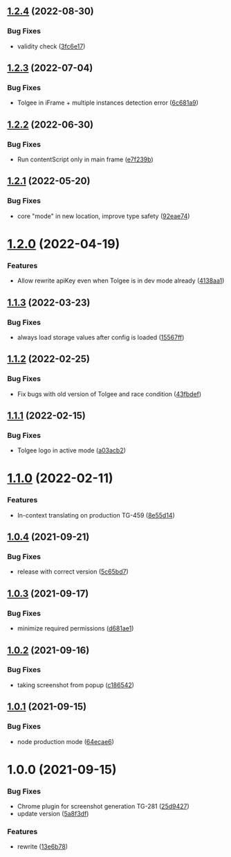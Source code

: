 ## [1.2.4](https://github.com/tolgee/chrome-plugin/compare/v1.2.3...v1.2.4) (2022-08-30)


### Bug Fixes

* validity check ([3fc6e17](https://github.com/tolgee/chrome-plugin/commit/3fc6e1769fbb264ee52c7ce791e4606dfbb5461a))

## [1.2.3](https://github.com/tolgee/chrome-plugin/compare/v1.2.2...v1.2.3) (2022-07-04)


### Bug Fixes

* Tolgee in iFrame + multiple instances detection error ([6c681a9](https://github.com/tolgee/chrome-plugin/commit/6c681a9344a6df17f51520a02dfc0bbf6e47deda))

## [1.2.2](https://github.com/tolgee/chrome-plugin/compare/v1.2.1...v1.2.2) (2022-06-30)


### Bug Fixes

* Run contentScript only in main frame ([e7f239b](https://github.com/tolgee/chrome-plugin/commit/e7f239b2e5f78889216b53bb2957be323409a179))

## [1.2.1](https://github.com/tolgee/chrome-plugin/compare/v1.2.0...v1.2.1) (2022-05-20)


### Bug Fixes

* core "mode" in new location, improve type safety ([92eae74](https://github.com/tolgee/chrome-plugin/commit/92eae745b9973b8086e447260c1ce4e3f79da004))

# [1.2.0](https://github.com/tolgee/chrome-plugin/compare/v1.1.3...v1.2.0) (2022-04-19)


### Features

* Allow rewrite apiKey even when Tolgee is in dev mode already ([4138aa1](https://github.com/tolgee/chrome-plugin/commit/4138aa13a5ec8f4351041418f0b2ea987140cf45))

## [1.1.3](https://github.com/tolgee/chrome-plugin/compare/v1.1.2...v1.1.3) (2022-03-23)


### Bug Fixes

* always load storage values after config is loaded ([15567ff](https://github.com/tolgee/chrome-plugin/commit/15567ff4732a993c8a63c87fa829b1bf5621d328))

## [1.1.2](https://github.com/tolgee/chrome-plugin/compare/v1.1.1...v1.1.2) (2022-02-25)


### Bug Fixes

* Fix bugs with old version of Tolgee and race condition ([43fbdef](https://github.com/tolgee/chrome-plugin/commit/43fbdeff39de4cb1ac35a811887c8c53a9e1fa69))

## [1.1.1](https://github.com/tolgee/chrome-plugin/compare/v1.1.0...v1.1.1) (2022-02-15)


### Bug Fixes

* Tolgee logo in active mode ([a03acb2](https://github.com/tolgee/chrome-plugin/commit/a03acb28544080827e2209c85076b5ec70f328f5))

# [1.1.0](https://github.com/tolgee/chrome-plugin/compare/v1.0.4...v1.1.0) (2022-02-11)


### Features

* In-context translating on production TG-459 ([8e55d14](https://github.com/tolgee/chrome-plugin/commit/8e55d143bc305e43d39b109a5ccc1d7e76324cc2))

## [1.0.4](https://github.com/tolgee/chrome-plugin/compare/v1.0.3...v1.0.4) (2021-09-21)


### Bug Fixes

* release with correct version ([5c65bd7](https://github.com/tolgee/chrome-plugin/commit/5c65bd79d4d5e17cd2d74464efedb3ebb0640480))

## [1.0.3](https://github.com/tolgee/chrome-plugin/compare/v1.0.2...v1.0.3) (2021-09-17)


### Bug Fixes

* minimize required permissions ([d681ae1](https://github.com/tolgee/chrome-plugin/commit/d681ae1f085e66cbea92e197de9200eb8e0cc99f))

## [1.0.2](https://github.com/tolgee/chrome-plugin/compare/v1.0.1...v1.0.2) (2021-09-16)


### Bug Fixes

* taking screenshot from popup ([c186542](https://github.com/tolgee/chrome-plugin/commit/c186542fd7bf71335e49a42b3cec6de4cac790e7))

## [1.0.1](https://github.com/tolgee/chrome-plugin/compare/v1.0.0...v1.0.1) (2021-09-15)


### Bug Fixes

* node production mode ([64ecae6](https://github.com/tolgee/chrome-plugin/commit/64ecae6b3cc55a5f38043cc05c0037871928c890))

# 1.0.0 (2021-09-15)


### Bug Fixes

* Chrome plugin for screenshot generation TG-281 ([25d9427](https://github.com/tolgee/chrome-plugin/commit/25d942706ac404f94e2939d314b2084433f8f8df))
* update version ([5a8f3df](https://github.com/tolgee/chrome-plugin/commit/5a8f3df28284ff022020dae048cfb56b26ac29b9))


### Features

* rewrite ([13e6b78](https://github.com/tolgee/chrome-plugin/commit/13e6b78907d6a29f6d170f6ad9da43e319cf3086))
